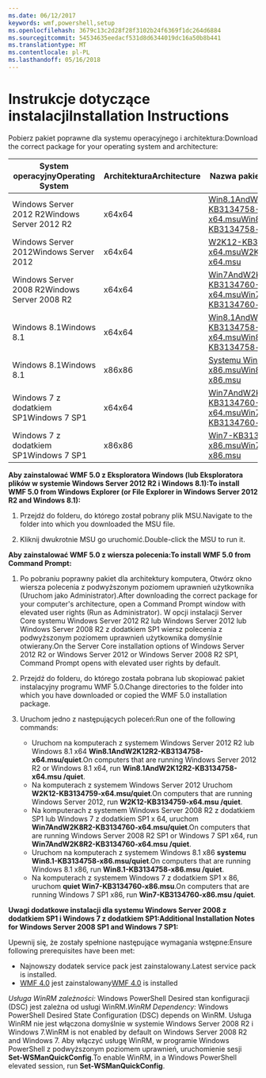 ```yaml
---
ms.date: 06/12/2017
keywords: wmf,powershell,setup
ms.openlocfilehash: 3679c13c2d28f28f3102b24f6369f1dc264d6884
ms.sourcegitcommit: 54534635eedacf531d8d6344019dc16a50b8b441
ms.translationtype: MT
ms.contentlocale: pl-PL
ms.lasthandoff: 05/16/2018
---
```

# <a name="installation-instructions"></a><span data-ttu-id="b1b0b-102">Instrukcje dotyczące instalacji</span><span class="sxs-lookup"><span data-stu-id="b1b0b-102">Installation Instructions</span></span>

<span data-ttu-id="b1b0b-103">Pobierz pakiet poprawne dla systemu operacyjnego i architektura:</span><span class="sxs-lookup"><span data-stu-id="b1b0b-103">Download the correct package for your operating system and architecture:</span></span>

| <span data-ttu-id="b1b0b-104">System operacyjny</span><span class="sxs-lookup"><span data-stu-id="b1b0b-104">Operating System</span></span>       | <span data-ttu-id="b1b0b-105">Architektura</span><span class="sxs-lookup"><span data-stu-id="b1b0b-105">Architecture</span></span> | <span data-ttu-id="b1b0b-106">Nazwa pakietu</span><span class="sxs-lookup"><span data-stu-id="b1b0b-106">Package Name</span></span>              |
|------------------------|--------------|---------------------------|
| <span data-ttu-id="b1b0b-107">Windows Server 2012 R2</span><span class="sxs-lookup"><span data-stu-id="b1b0b-107">Windows Server 2012 R2</span></span> | <span data-ttu-id="b1b0b-108">x64</span><span class="sxs-lookup"><span data-stu-id="b1b0b-108">x64</span></span>      | [<span data-ttu-id="b1b0b-109">Win8.1AndW2K12R2-KB3134758-x64.msu</span><span class="sxs-lookup"><span data-stu-id="b1b0b-109">Win8.1AndW2K12R2-KB3134758-x64.msu</span></span>](http://go.microsoft.com/fwlink/?LinkId=717507) |
| <span data-ttu-id="b1b0b-110">Windows Server 2012</span><span class="sxs-lookup"><span data-stu-id="b1b0b-110">Windows Server 2012</span></span>    | <span data-ttu-id="b1b0b-111">x64</span><span class="sxs-lookup"><span data-stu-id="b1b0b-111">x64</span></span>      | [<span data-ttu-id="b1b0b-112">W2K12-KB3134759-x64.msu</span><span class="sxs-lookup"><span data-stu-id="b1b0b-112">W2K12-KB3134759-x64.msu</span></span>](http://go.microsoft.com/fwlink/?LinkId=717506) |
| <span data-ttu-id="b1b0b-113">Windows Server 2008 R2</span><span class="sxs-lookup"><span data-stu-id="b1b0b-113">Windows Server 2008 R2</span></span> | <span data-ttu-id="b1b0b-114">x64</span><span class="sxs-lookup"><span data-stu-id="b1b0b-114">x64</span></span>      | [<span data-ttu-id="b1b0b-115">Win7AndW2K8R2-KB3134760-x64.msu</span><span class="sxs-lookup"><span data-stu-id="b1b0b-115">Win7AndW2K8R2-KB3134760-x64.msu</span></span>](http://go.microsoft.com/fwlink/?LinkId=717504) |
| <span data-ttu-id="b1b0b-116">Windows 8.1</span><span class="sxs-lookup"><span data-stu-id="b1b0b-116">Windows 8.1</span></span>            | <span data-ttu-id="b1b0b-117">x64</span><span class="sxs-lookup"><span data-stu-id="b1b0b-117">x64</span></span>          | [<span data-ttu-id="b1b0b-118">Win8.1AndW2K12R2-KB3134758-x64.msu</span><span class="sxs-lookup"><span data-stu-id="b1b0b-118">Win8.1AndW2K12R2-KB3134758-x64.msu</span></span>](http://go.microsoft.com/fwlink/?LinkId=717507) |
| <span data-ttu-id="b1b0b-119">Windows 8.1</span><span class="sxs-lookup"><span data-stu-id="b1b0b-119">Windows 8.1</span></span>            | <span data-ttu-id="b1b0b-120">x86</span><span class="sxs-lookup"><span data-stu-id="b1b0b-120">x86</span></span>          | [<span data-ttu-id="b1b0b-121">Systemu Win8.1-KB3134758-x86.msu</span><span class="sxs-lookup"><span data-stu-id="b1b0b-121">Win8.1-KB3134758-x86.msu</span></span>](http://go.microsoft.com/fwlink/?LinkID=717963) |
| <span data-ttu-id="b1b0b-122">Windows 7 z dodatkiem SP1</span><span class="sxs-lookup"><span data-stu-id="b1b0b-122">Windows 7 SP1</span></span>          | <span data-ttu-id="b1b0b-123">x64</span><span class="sxs-lookup"><span data-stu-id="b1b0b-123">x64</span></span>          | [<span data-ttu-id="b1b0b-124">Win7AndW2K8R2-KB3134760-x64.msu</span><span class="sxs-lookup"><span data-stu-id="b1b0b-124">Win7AndW2K8R2-KB3134760-x64.msu</span></span>](http://go.microsoft.com/fwlink/?LinkId=717504) |
| <span data-ttu-id="b1b0b-125">Windows 7 z dodatkiem SP1</span><span class="sxs-lookup"><span data-stu-id="b1b0b-125">Windows 7 SP1</span></span>          | <span data-ttu-id="b1b0b-126">x86</span><span class="sxs-lookup"><span data-stu-id="b1b0b-126">x86</span></span>          | [<span data-ttu-id="b1b0b-127">Win7-KB3134760-x86.msu</span><span class="sxs-lookup"><span data-stu-id="b1b0b-127">Win7-KB3134760-x86.msu</span></span>](http://go.microsoft.com/fwlink/?LinkID=717962) |


<span data-ttu-id="b1b0b-128">**Aby zainstalować WMF 5.0 z Eksploratora Windows (lub Eksploratora plików w systemie Windows Server 2012 R2 i Windows 8.1):**</span><span class="sxs-lookup"><span data-stu-id="b1b0b-128">**To install WMF 5.0 from Windows Explorer (or File Explorer in Windows Server 2012 R2 and Windows 8.1):**</span></span>

1. <span data-ttu-id="b1b0b-129">Przejdź do folderu, do którego został pobrany plik MSU.</span><span class="sxs-lookup"><span data-stu-id="b1b0b-129">Navigate to the folder into which you downloaded the MSU file.</span></span>

2. <span data-ttu-id="b1b0b-130">Kliknij dwukrotnie MSU go uruchomić.</span><span class="sxs-lookup"><span data-stu-id="b1b0b-130">Double-click the MSU to run it.</span></span>

<span data-ttu-id="b1b0b-131">**Aby zainstalować WMF 5.0 z wiersza polecenia:**</span><span class="sxs-lookup"><span data-stu-id="b1b0b-131">**To install WMF 5.0 from Command Prompt:**</span></span>

1. <span data-ttu-id="b1b0b-132">Po pobraniu poprawny pakiet dla architektury komputera, Otwórz okno wiersza polecenia z podwyższonym poziomem uprawnień użytkownika (Uruchom jako Administrator).</span><span class="sxs-lookup"><span data-stu-id="b1b0b-132">After downloading the correct package for your computer's architecture, open a Command Prompt window with elevated user rights (Run as Administrator).</span></span> <span data-ttu-id="b1b0b-133">W opcji instalacji Server Core systemu Windows Server 2012 R2 lub Windows Server 2012 lub Windows Server 2008 R2 z dodatkiem SP1 wiersz polecenia z podwyższonym poziomem uprawnień użytkownika domyślnie otwierany.</span><span class="sxs-lookup"><span data-stu-id="b1b0b-133">On the Server Core installation options of Windows Server 2012 R2 or Windows Server 2012 or Windows Server 2008 R2 SP1, Command Prompt opens with elevated user rights by default.</span></span>

2. <span data-ttu-id="b1b0b-134">Przejdź do folderu, do którego została pobrana lub skopiować pakiet instalacyjny programu WMF 5.0.</span><span class="sxs-lookup"><span data-stu-id="b1b0b-134">Change directories to the folder into which you have downloaded or copied the WMF 5.0 installation package.</span></span>

3. <span data-ttu-id="b1b0b-135">Uruchom jedno z następujących poleceń:</span><span class="sxs-lookup"><span data-stu-id="b1b0b-135">Run one of the following commands:</span></span>
    - <span data-ttu-id="b1b0b-136">Uruchom na komputerach z systemem Windows Server 2012 R2 lub Windows 8.1 x64 **Win8.1AndW2K12R2-KB3134758-x64.msu/quiet**.</span><span class="sxs-lookup"><span data-stu-id="b1b0b-136">On computers that are running Windows Server 2012 R2 or Windows 8.1 x64, run **Win8.1AndW2K12R2-KB3134758-x64.msu /quiet**.</span></span>
    - <span data-ttu-id="b1b0b-137">Na komputerach z systemem Windows Server 2012 Uruchom **W2K12-KB3134759-x64.msu/quiet**.</span><span class="sxs-lookup"><span data-stu-id="b1b0b-137">On computers that are running Windows Server 2012, run **W2K12-KB3134759-x64.msu /quiet**.</span></span>
    - <span data-ttu-id="b1b0b-138">Na komputerach z systemem Windows Server 2008 R2 z dodatkiem SP1 lub Windows 7 z dodatkiem SP1 x 64, uruchom **Win7AndW2K8R2-KB3134760-x64.msu/quiet**.</span><span class="sxs-lookup"><span data-stu-id="b1b0b-138">On computers that are running Windows Server 2008 R2 SP1 or Windows 7 SP1 x64, run **Win7AndW2K8R2-KB3134760-x64.msu /quiet**.</span></span>
    - <span data-ttu-id="b1b0b-139">Uruchom na komputerach z systemem Windows 8.1 x86 **systemu Win8.1-KB3134758-x86.msu/quiet**.</span><span class="sxs-lookup"><span data-stu-id="b1b0b-139">On computers that are running Windows 8.1 x86, run **Win8.1-KB3134758-x86.msu /quiet**.</span></span>
    - <span data-ttu-id="b1b0b-140">Na komputerach z systemem Windows 7 z dodatkiem SP1 x 86, uruchom **quiet Win7-KB3134760-x86.msu**.</span><span class="sxs-lookup"><span data-stu-id="b1b0b-140">On computers that are running Windows 7 SP1 x86, run **Win7-KB3134760-x86.msu /quiet**.</span></span>

<span data-ttu-id="b1b0b-141">**Uwagi dodatkowe instalacji dla systemu Windows Server 2008 z dodatkiem SP1 i Windows 7 z dodatkiem SP1:**</span><span class="sxs-lookup"><span data-stu-id="b1b0b-141">**Additional Installation Notes for Windows Server 2008 SP1 and Windows 7 SP1:**</span></span>

<span data-ttu-id="b1b0b-142">Upewnij się, że zostały spełnione następujące wymagania wstępne:</span><span class="sxs-lookup"><span data-stu-id="b1b0b-142">Ensure following prerequisites have been met:</span></span>
- <span data-ttu-id="b1b0b-143">Najnowszy dodatek service pack jest zainstalowany.</span><span class="sxs-lookup"><span data-stu-id="b1b0b-143">Latest service pack is installed.</span></span>
- <span data-ttu-id="b1b0b-144">[WMF 4.0](http://www.microsoft.com/en-us/download/details.aspx?id=40855) jest zainstalowany</span><span class="sxs-lookup"><span data-stu-id="b1b0b-144">[WMF 4.0](http://www.microsoft.com/en-us/download/details.aspx?id=40855) is installed</span></span>

<span data-ttu-id="b1b0b-145">*Usługa WinRM zależności:* Windows PowerShell Desired stan konfiguracji (DSC) jest zależna od usługi WinRM.</span><span class="sxs-lookup"><span data-stu-id="b1b0b-145">*WinRM Dependency:* Windows PowerShell Desired State Configuration (DSC) depends on WinRM.</span></span> <span data-ttu-id="b1b0b-146">Usługa WinRM nie jest włączona domyślnie w systemie Windows Server 2008 R2 i Windows 7.</span><span class="sxs-lookup"><span data-stu-id="b1b0b-146">WinRM is not enabled by default on Windows Server 2008 R2 and Windows 7.</span></span> <span data-ttu-id="b1b0b-147">Aby włączyć usługę WinRM, w programie Windows PowerShell z podwyższonym poziomem uprawnień, uruchomienie sesji **Set-WSManQuickConfig**.</span><span class="sxs-lookup"><span data-stu-id="b1b0b-147">To enable WinRM, in a Windows PowerShell elevated session, run **Set-WSManQuickConfig**.</span></span>
